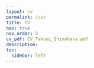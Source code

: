```yaml
---
layout: cv
permalink: /cv/
title: CV
nav: true
nav_order: 3
cv_pdf: CV_Takumi_Shinohara.pdf
description: 
toc:
  sidebar: left
---
```

